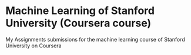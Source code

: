# Machine Learning of Stanford University (Coursera course)

My Assignments submissions for the machine learning course of Stanford University on Coursera

